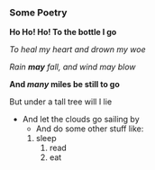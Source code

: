 ### Some Poetry
**Ho Ho! Ho! To the bottle I go**

*To heal my heart and drown my woe*

*Rain **may** fall, and wind may blow*

**And *many* miles be still to go**

But under a tall tree will I lie

* And let the clouds go sailing by
  * And do some other stuff like:
  1. sleep
     1. read
     2. eat
